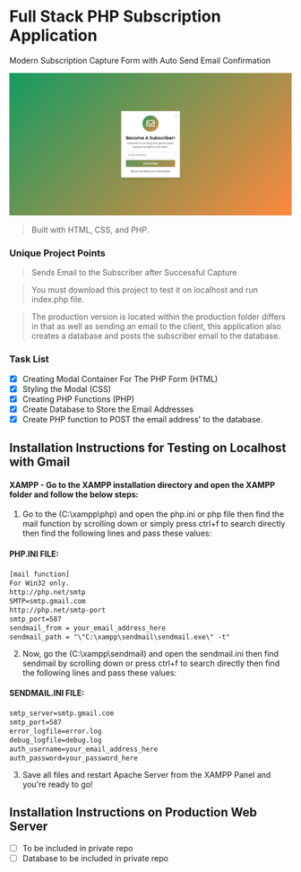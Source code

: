 # Full Stack PHP Subscription Application

Modern Subscription Capture Form with Auto Send Email Confirmation

<img src="img/PHP-Subscribe-App.jpg" width="auto" title="PHP Subscribe APP" />

> Built with HTML, CSS, and PHP.

### Unique Project Points

> Sends Email to the Subscriber after Successful Capture

> You must download this project to test it on localhost and run index.php file.

> The production version is located within the production folder differs in that as well as sending an email to the client, this application also creates a database and posts the subscriber email to the database.

### Task List

- [x] Creating Modal Container For The PHP Form (HTML)
- [x] Styling the Modal (CSS)
- [x] Creating PHP Functions (PHP)
- [x] Create Database to Store the Email Addresses
- [x] Create PHP function to POST the email address' to the database.

<!-- <img alt="GitHub last commit" src="https://img.shields.io/github/last-commit/mogrady-git/HTML-Responsive-Email-Templates"> -->
<!-- <a href="https://mogrady-git.github.io/HTML-Responsive-Email-Templates/index.html"><img alt="GitHub last commit" src="https://img.shields.io/badge/Version%201.0-Launch%20Website-green"></a> -->

## Installation Instructions for Testing on Localhost with Gmail

#### XAMPP - Go to the XAMPP installation directory and open the XAMPP folder and follow the below steps:

1. Go to the (C:\xampp\php) and open the php.ini or php file then find the mail function by scrolling down or simply press ctrl+f to search directly then find the following lines and pass these values:

#### PHP.INI FILE:

```
[mail function]
For Win32 only.
http://php.net/smtp
SMTP=smtp.gmail.com
http://php.net/smtp-port
smtp_port=587
sendmail_from = your_email_address_here
sendmail_path = "\"C:\xampp\sendmail\sendmail.exe\" -t"
```

2. Now, go the (C:\xampp\sendmail) and open the sendmail.ini then find sendmail by scrolling down or press ctrl+f to search directly then find the following lines and pass these values:

#### SENDMAIL.INI FILE:

```
smtp_server=smtp.gmail.com
smtp_port=587
error_logfile=error.log
debug_logfile=debug.log
auth_username=your_email_address_here
auth_password=your_password_here
```

3. Save all files and restart Apache Server from the XAMPP Panel and you're ready to go!

## Installation Instructions on Production Web Server

- [ ] To be included in private repo
- [ ] Database to be included in private repo
